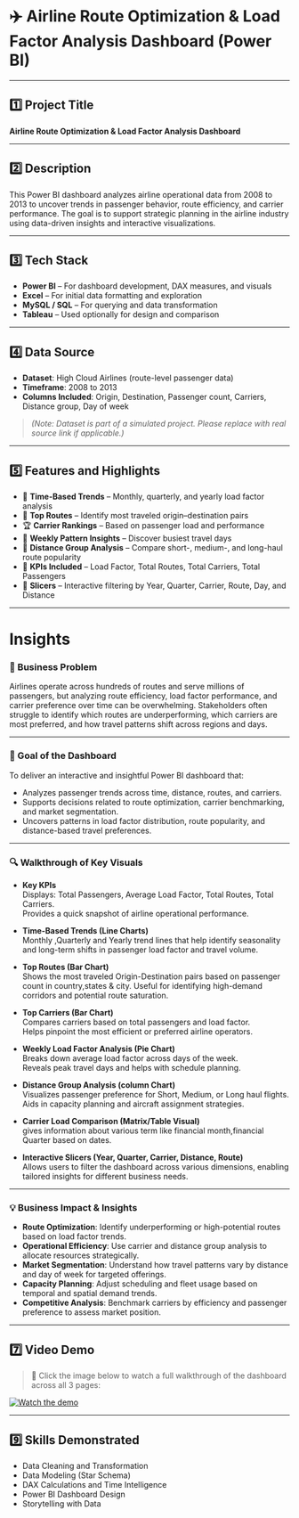 # ✈️ Airline Route Optimization & Load Factor Analysis Dashboard (Power BI)

---

## 1️⃣ Project Title
**Airline Route Optimization & Load Factor Analysis Dashboard**

---

## 2️⃣  Description
This Power BI dashboard analyzes airline operational data from 2008 to 2013 to uncover trends in passenger behavior, route efficiency, 
and carrier performance. The goal is to support strategic planning in the airline industry using data-driven insights
and interactive visualizations.

---

## 3️⃣ Tech Stack

- **Power BI** – For dashboard development, DAX measures, and visuals  
- **Excel** – For initial data formatting and exploration  
- **MySQL / SQL** – For querying and data transformation  
- **Tableau** – Used optionally for design and comparison

---

## 4️⃣ Data Source

- **Dataset**: High Cloud Airlines (route-level passenger data)  
- **Timeframe**: 2008 to 2013  
- **Columns Included**: Origin, Destination, Passenger count, Carriers, Distance group, Day of week  
> *(Note: Dataset is part of a simulated project. Please replace with real source link if applicable.)*

---

## 5️⃣ Features and Highlights

- 📅 **Time-Based Trends** – Monthly, quarterly, and yearly load factor analysis  
- 🛫 **Top Routes** – Identify most traveled origin–destination pairs  
- 🏆 **Carrier Rankings** – Based on passenger load and performance  
- 📆 **Weekly Pattern Insights** – Discover busiest travel days  
- 🧭 **Distance Group Analysis** – Compare short-, medium-, and long-haul route popularity  
- 🔢 **KPIs Included** – Load Factor, Total Routes, Total Carriers, Total Passengers  
- 🎯 **Slicers** – Interactive filtering by Year, Quarter, Carrier, Route, Day, and Distance

---

# Insights

### 🧩 Business Problem
Airlines operate across hundreds of routes and serve millions of passengers, but analyzing route efficiency,
load factor performance, and carrier preference over time can be overwhelming. 
Stakeholders often struggle to identify which routes are underperforming, 
which carriers are most preferred, and how travel patterns shift across regions and days.

---

### 🎯 Goal of the Dashboard

To deliver an interactive and insightful Power BI dashboard that:
- Analyzes passenger trends across time, distance, routes, and carriers.
- Supports decisions related to route optimization, carrier benchmarking, and market segmentation.
- Uncovers patterns in load factor distribution, route popularity, and distance-based travel preferences.

---

### 🔍 Walkthrough of Key Visuals

- **Key KPIs**  
  Displays: Total Passengers, Average Load Factor, Total Routes, Total Carriers.  
  Provides a quick snapshot of airline operational performance.

- **Time-Based Trends (Line Charts)**  
  Monthly ,Quarterly and Yearly trend lines that help identify seasonality and long-term shifts in passenger load factor and travel volume.

- **Top Routes (Bar Chart)**  
  Shows the most traveled Origin-Destination pairs based on passenger count in country,states & city.
  Useful for identifying high-demand corridors and potential route saturation.

- **Top Carriers (Bar Chart)**  
  Compares carriers based on total passengers and load factor.  
  Helps pinpoint the most efficient or preferred airline operators.

- **Weekly Load Factor Analysis (Pie Chart)**  
  Breaks down average load factor across days of the week.  
  Reveals peak travel days and helps with schedule planning.

- **Distance Group Analysis (column Chart)**  
  Visualizes passenger preference for Short, Medium, or Long haul flights.  
  Aids in capacity planning and aircraft assignment strategies.

- **Carrier Load Comparison (Matrix/Table Visual)**  
  gives information about various term like financial month,financial Quarter based on dates.
  
- **Interactive Slicers (Year, Quarter, Carrier, Distance, Route)**  
  Allows users to filter the dashboard across various dimensions, enabling tailored insights for different business needs.

---

### 💡 Business Impact & Insights

- **Route Optimization**: Identify underperforming or high-potential routes based on load factor trends.
- **Operational Efficiency**: Use carrier and distance group analysis to allocate resources strategically.
- **Market Segmentation**: Understand how travel patterns vary by distance and day of week for targeted offerings.
- **Capacity Planning**: Adjust scheduling and fleet usage based on temporal and spatial demand trends.
- **Competitive Analysis**: Benchmark carriers by efficiency and passenger preference to assess market position.

---

## 7️⃣ Video Demo

> 🎥 Click the image below to watch a full walkthrough of the dashboard across all 3 pages:

[![Watch the demo](https://img.youtube.com/vi/YOUR_VIDEO_ID/0.jpg)](https://www.youtube.com/watch?v=YOUR_VIDEO_ID)

---

## 9️⃣ Skills Demonstrated

- Data Cleaning and Transformation  
- Data Modeling (Star Schema)  
- DAX Calculations and Time Intelligence  
- Power BI Dashboard Design  
- Storytelling with Data



